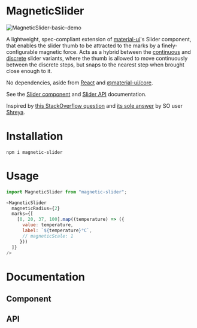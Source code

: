 # MagneticSlider

![MagneticSlider-basic-demo](https://user-images.githubusercontent.com/40028187/140255990-344bc00a-639b-483f-a8ad-314a66c080bb.gif)

A lightweight, spec-compliant extension of [material-ui](https://github.com/mui-org/material-ui)'s Slider component, that enables the slider thumb to be attracted to the marks by a finely-configurable magnetic force. Acts as a hybrid between the [continuous](https://mui.com/components/slider/#continuous-sliders) and [discrete](https://mui.com/components/slider/#discrete-sliders) slider variants, where the thumb is allowed to move continuously between the discrete steps, but snaps to the nearest step when brought close enough to it.

No dependencies, aside from [React](https://www.npmjs.com/package/react) and [@material-ui/core](https://www.npmjs.com/package/@material-ui/core).

See the [Slider component](https://material-ui.com/components/slider/) and [Slider API](https://material-ui.com/api/slider/) documentation.

Inspired by [this StackOverflow question](https://stackoverflow.com/questions/62872477/material-ui-range-slider-make-the-thumb-snap-to-a-value-when-its-vicinity) and [its sole answer](https://stackoverflow.com/a/62879241) by SO user [Shreya](https://stackoverflow.com/users/10789616/shreya).

# Installation

`npm i magnetic-slider`

# Usage


```js
import MagneticSlider from "magnetic-slider";

<MagneticSlider
  magneticRadius={2}
  marks={[
    [0, 20, 37, 100].map((temperature) => ({
      value: temperature,
      label: `${temperature}°C`,
      // magneticScale: 1
     }))
  ]}
/>
```

# Documentation

## Component

## API


